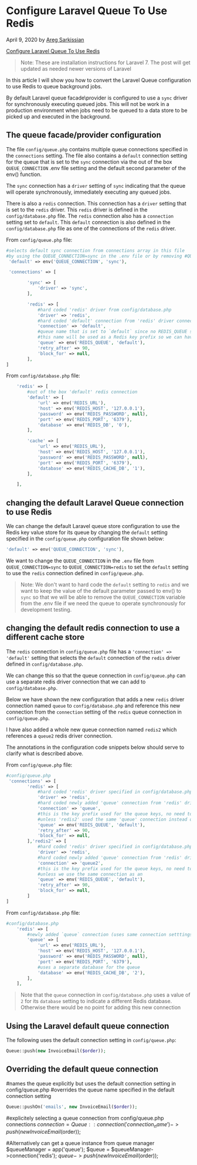 # Configure Laravel Queue To Use Redis

April 9, 2020 by [Areg Sarkissian](https://aregsar.com/about)

[Configure Laravel Queue To Use Redis](https://aregsar.com/blog/2020/configure-laravel-queue-to-use-redis)

> Note: These are installation instructions for Laravel 7. The post will get updated as needed newer versions of Laravel 

In this article I will show you how to convert the Laravel Queue configuration to use Redis to queue background jobs.

By default Laravel queue facade\provider is configured to use a `sync` driver for synchronously executing queued jobs. This will not be work in a production environment when jobs need to be queued to a data store to be picked up and executed in the background.

## The queue facade/provider configuration

The file `config/queue.php` contains multiple queue connections specified in the `connections` setting. The file also contains a `default` connection setting for the queue that is set to the `sync` connection via the out of the box `QUEUE_CONNECTION` .env file setting and the default second parameter of the env() function.

The `sync` connection has a `driver` setting of `sync` indicating that the queue will operate synchronously, immediately executing any queued jobs.

There is also a `redis` connection. This connection has a `driver` setting that is set to the `redis` driver. This `redis` driver is defined in the `config/database.php` file.
The `redis` connection also has a `connection` setting set to `default`. This `default` connection is also defined in the `config/database.php` file as one of the connections of the `redis` driver.

From `config/queue.php` file:

```php
#selects default sync connection from connections array in this file
#by using the QUEUE_CONNECTION=sync in the .env file or by removing #QUEUE_CONNECTION=sync from the .env file
 'default' => env('QUEUE_CONNECTION', 'sync'),

 'connections' => [

        'sync' => [
            'driver' => 'sync',
        ],

        'redis' => [
            #hard coded 'redis' driver from config/database.php
            'driver' => 'redis',
            #hard coded 'default' connection from 'redis' driver connection in config/database.php
            'connection' => 'default',
            #queue name that is set to `default` since no REDIS_QUEUE setting is defined in .env file
            #this name will be used as a Redis key prefix so we can have different queues with the same Redis connection (no need to change this setting)
            'queue' => env('REDIS_QUEUE', 'default'),
            'retry_after' => 90,
            'block_for' => null,
        ],
]
```

From `config/database.php` file:

```php
    'redis' => [
        #out of the box 'default' redis connection
        'default' => [
            'url' => env('REDIS_URL'),
            'host' => env('REDIS_HOST', '127.0.0.1'),
            'password' => env('REDIS_PASSWORD', null),
            'port' => env('REDIS_PORT', '6379'),
            'database' => env('REDIS_DB', '0'),
        ],

        'cache' => [
            'url' => env('REDIS_URL'),
            'host' => env('REDIS_HOST', '127.0.0.1'),
            'password' => env('REDIS_PASSWORD', null),
            'port' => env('REDIS_PORT', '6379'),
            'database' => env('REDIS_CACHE_DB', '1'),
        ],

    ],
```

## changing the default Laravel Queue connection to use Redis

We can change the default Laravel queue store configuration to use the Redis key value store for its queue by changing the `default` setting specified in the `config/queue.php` configuration file shown below:

```php
'default' => env('QUEUE_CONNECTION', 'sync'),
```

We want to change the `QUEUE_CONNECTION` in the `.env` file from `QUEUE_CONNECTION=sync` to `QUEUE_CONNECTION=redis` to set the `default` setting to use the `redis` connection defined in `config/queue.php`.

> Note: We don't want to hard code the `default` setting to `redis` and we want to keep the value of the default parameter passed to env() to `sync` so that we will be able to remove the `QUEUE_CONNECTION` variable from the .env file if we need the queue to operate synchronously for development testing.

## changing the default redis connection to use a different cache store

The `redis` connection in `config/queue.php` file has a  `'connection' => 'default'` setting that selects the `default` connection of the `redis` driver defined in `config/database.php`.

We can change this so that the queue connection in `config/queue.php` can use a separate redis driver connection that we can add to `config/database.php`.

Below we have shown the new configuration that adds a new `redis` driver connection named `queue` to `config/database.php` and reference this new connection from the `connection` setting of the `redis` queue connection in `config/queue.php`.

I have also added a whole new queue connection named `redis2` which references a `queue2` redis driver connection.

The annotations in the configuration code snippets below should serve to clarify what is described above.

From `config/queue.php` file:

```php
#config/queue.php
 'connections' => [
        'redis' => [
            #hard coded 'redis' driver specified in config/database.php
            'driver' => 'redis',
            #hard coded newly added 'queue' connection from 'redis' driver connection in config/database.php
            'connection' => 'queue',
            #this is the key prefix used for the queue keys, no need to change
            #unless 'redis2' used the same 'queue' connection instead of the 'queue2' connection
            'queue' => env('REDIS_QUEUE', 'default'),
            'retry_after' => 90,
            'block_for' => null,
        ],'redis2' => [
            #hard coded 'redis' driver specified in config/database.php
            'driver' => 'redis',
            #hard coded newly added 'queue' connection from 'redis' driver connection in config/database.php
            'connection' => 'queue2',
            #this is the key prefix used for the queue keys, no need to change
            #unless we use the same connection as an
            'queue' => env('REDIS_QUEUE', 'default'),
            'retry_after' => 90,
            'block_for' => null,
        ]
]
```

From `config/database.php` file:

```php
#config/database.php
    'redis' => [
        #newly added `queue` connection (uses same connection setttings as the default connection)
        'queue' => [
            'url' => env('REDIS_URL'),
            'host' => env('REDIS_HOST', '127.0.0.1'),
            'password' => env('REDIS_PASSWORD', null),
            'port' => env('REDIS_PORT', '6379'),
            #uses a separate database for the queue
            'database' => env('REDIS_CACHE_DB', '2'),
        ],
    ],
```

> Note that the `queue` connection in `config/database.php` uses a value of `2` for its `database` setting to indicate a different Redis database. Otherwise there would be no point for adding this new connection

## Using the Laravel default queue connection

The following uses the default connection setting in `config/queue.php`:

```php
Queue::push(new InvoiceEmail($order));
```

## Overriding the default queue connection

#names the queue explicitly but uses the default connection setting in config/queue.php
#overrides the queue name specified in the default connection setting

```php
Queue::pushOn('emails', new InvoiceEmail($order));
```

#explicitely selecting a queue connection from config/queue.php connections
$connection = Queue::connection('connection_name')->push(new InvoiceEmail($order));

#Alternatively can get a queue instance from queue manager
$queueManager = app('queue');
$queue = $queueManager->connection('redis');
$queue->push(new InvoiceEmail($order));
